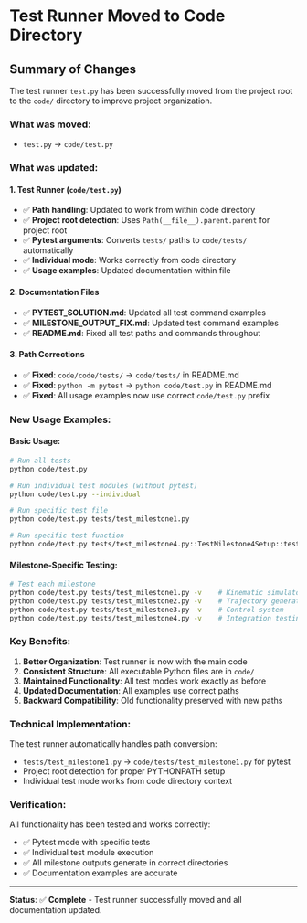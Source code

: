 # Test Runner Moved to Code Directory

## Summary of Changes

The test runner `test.py` has been successfully moved from the project root to the `code/` directory to improve project organization.

### **What was moved:**
- `test.py` → `code/test.py`

### **What was updated:**

#### **1. Test Runner (`code/test.py`)**
- ✅ **Path handling**: Updated to work from within code directory
- ✅ **Project root detection**: Uses `Path(__file__).parent.parent` for project root
- ✅ **Pytest arguments**: Converts `tests/` paths to `code/tests/` automatically  
- ✅ **Individual mode**: Works correctly from code directory
- ✅ **Usage examples**: Updated documentation within file

#### **2. Documentation Files**
- ✅ **PYTEST_SOLUTION.md**: Updated all test command examples
- ✅ **MILESTONE_OUTPUT_FIX.md**: Updated test command examples
- ✅ **README.md**: Fixed all test paths and commands throughout

#### **3. Path Corrections**
- ✅ **Fixed**: `code/code/tests/` → `code/tests/` in README.md
- ✅ **Fixed**: `python -m pytest` → `python code/test.py` in README.md
- ✅ **Fixed**: All usage examples now use correct `code/test.py` prefix

### **New Usage Examples:**

#### **Basic Usage:**
```bash
# Run all tests
python code/test.py

# Run individual test modules (without pytest)  
python code/test.py --individual

# Run specific test file
python code/test.py tests/test_milestone1.py

# Run specific test function
python code/test.py tests/test_milestone4.py::TestMilestone4Setup::test_default_cube_poses
```

#### **Milestone-Specific Testing:**
```bash
# Test each milestone
python code/test.py tests/test_milestone1.py -v    # Kinematic simulator
python code/test.py tests/test_milestone2.py -v    # Trajectory generator  
python code/test.py tests/test_milestone3.py -v    # Control system
python code/test.py tests/test_milestone4.py -v    # Integration testing
```

### **Key Benefits:**

1. **Better Organization**: Test runner is now with the main code
2. **Consistent Structure**: All executable Python files are in `code/`
3. **Maintained Functionality**: All test modes work exactly as before
4. **Updated Documentation**: All examples use correct paths
5. **Backward Compatibility**: Old functionality preserved with new paths

### **Technical Implementation:**

The test runner automatically handles path conversion:
- `tests/test_milestone1.py` → `code/tests/test_milestone1.py` for pytest
- Project root detection for proper PYTHONPATH setup
- Individual test mode works from code directory context

### **Verification:**

All functionality has been tested and works correctly:
- ✅ Pytest mode with specific tests
- ✅ Individual test module execution
- ✅ All milestone outputs generate in correct directories
- ✅ Documentation examples are accurate

---

**Status**: ✅ **Complete** - Test runner successfully moved and all documentation updated.
